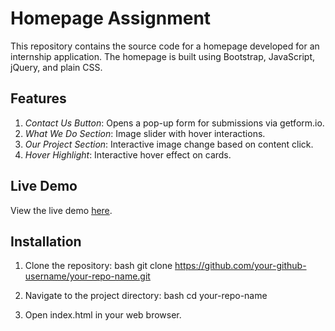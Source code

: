 # Homepage Assignment

This repository contains the source code for a homepage developed for an internship application. The homepage is built using Bootstrap, JavaScript, jQuery, and plain CSS.

## Features

1. *Contact Us Button*: Opens a pop-up form for submissions via getform.io.
2. *What We Do Section*: Image slider with hover interactions.
3. *Our Project Section*: Interactive image change based on content click.
4. *Hover Highlight*: Interactive hover effect on cards.

## Live Demo

View the live demo [here](https://your-github-username.github.io/your-repo-name).

## Installation

1. Clone the repository:
   bash
   git clone https://github.com/your-github-username/your-repo-name.git
   
2. Navigate to the project directory:
   bash
   cd your-repo-name
   
3. Open index.html in your web browser.

